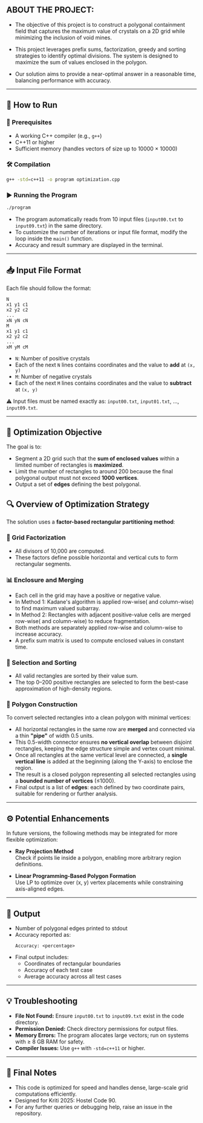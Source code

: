 
## ABOUT THE PROJECT:

- The objective of this project is to construct a polygonal containment field that captures the maximum value of crystals on a 2D grid while minimizing the inclusion of void mines.

- This project leverages prefix sums, factorization, greedy and sorting strategies to identify optimal divisions. The system is designed to maximize the sum of values enclosed in the polygon.

- Our solution aims to provide a near-optimal answer in a reasonable time, balancing performance with accuracy.

---

## 🚀 How to Run

### 🔧 Prerequisites
- A working C++ compiler (e.g., `g++`)
- C++11 or higher
- Sufficient memory (handles vectors of size up to 10000 × 10000)

### 🛠️ Compilation

```bash
g++ -std=c++11 -o program optimization.cpp
```

### ▶️ Running the Program

```bash
./program
```

- The program automatically reads from 10 input files (`input00.txt` to `input09.txt`) in the same directory.
- To customize the number of iterations or input file format, modify the loop inside the `main()` function.
- Accuracy and result summary are displayed in the terminal.

---

## 📥 Input File Format

Each file should follow the format:

```
N
x1 y1 c1
x2 y2 c2
...
xN yN cN
M
x1 y1 c1
x2 y2 c2
...
xM yM cM
```

- `N`: Number of positive crystals  
- Each of the next `N` lines contains coordinates and the value to **add** at `(x, y)`  
- `M`: Number of negative crystals  
- Each of the next `M` lines contains coordinates and the value to **subtract** at `(x, y)`

⚠️ Input files must be named exactly as: `input00.txt`, `input01.txt`, ..., `input09.txt`.

---
## 🎯 Optimization Objective

The goal is to:
- Segment a 2D grid such that the **sum of enclosed values** within a limited number of rectangles is **maximized**.
- Limit the number of rectangles to around 200 because the final polygonal output must not exceed **1000 vertices**.
- Output a set of **edges** defining the best polygonal.

## 🔍 Overview of Optimization Strategy

The solution uses a **factor-based rectangular partitioning method**:

### 📐 Grid Factorization
- All divisors of 10,000 are computed.
- These factors define possible horizontal and vertical cuts to form rectangular segments.

### 📊 Enclosure and Merging
- Each cell in the grid may have a positive or negative value.
- In Method 1: Kadane's algorithm is applied row-wise( and column-wise) to find maximum valued subarray.
- In Method 2: Rectangles with adjacent positive-value cells are merged row-wise( and column-wise) to reduce fragmentation.
- Both methods are separately applied row-wise and column-wise to increase accuracy.
- A prefix sum matrix is used to compute enclosed values in constant time.

### 🧮 Selection and Sorting
- All valid rectangles are sorted by their value sum.
- The top 0–200 positive rectangles are selected to form the best-case approximation of high-density regions.

### 🧾 Polygon Construction

To convert selected rectangles into a clean polygon with minimal vertices:

- All horizontal rectangles in the same row are **merged** and connected via a thin **"pipe"** of width 0.5 units.
- This 0.5-width connector ensures **no vertical overlap** between disjoint rectangles, keeping the edge structure simple and vertex count minimal.
- Once all rectangles at the same vertical level are connected, a **single vertical line** is added at the beginning (along the Y-axis) to enclose the region.
- The result is a closed polygon representing all selected rectangles using a **bounded number of vertices** (≤1000).
- Final output is a list of **edges**: each defined by two coordinate pairs, suitable for rendering or further analysis.


---

## ⚙️ Potential Enhancements

In future versions, the following methods may be integrated for more flexible optimization:

- **Ray Projection Method**  
  Check if points lie inside a polygon, enabling more arbitrary region definitions.

- **Linear Programming-Based Polygon Formation**  
  Use LP to optimize over (x, y) vertex placements while constraining axis-aligned edges.

---

## 🧪 Output

- Number of polygonal edges printed to stdout
- Accuracy reported as:
  ```
  Accuracy: <percentage>
  ```
- Final output includes:
  - Coordinates of rectangular boundaries
  - Accuracy of each test case
  - Average accuracy across all test cases

---

## 💡 Troubleshooting

- **File Not Found:** Ensure `input00.txt` to `input09.txt` exist in the code directory.
- **Permission Denied:** Check directory permissions for output files.
- **Memory Errors:** The program allocates large vectors; run on systems with ≥ 8 GB RAM for safety.
- **Compiler Issues:** Use `g++` with `-std=c++11` or higher.

---

## 🏁 Final Notes

- This code is optimized for speed and handles dense, large-scale grid computations efficiently.
- Designed for Kriti 2025: Hostel Code 90.
- For any further queries or debugging help, raise an issue in the repository.
